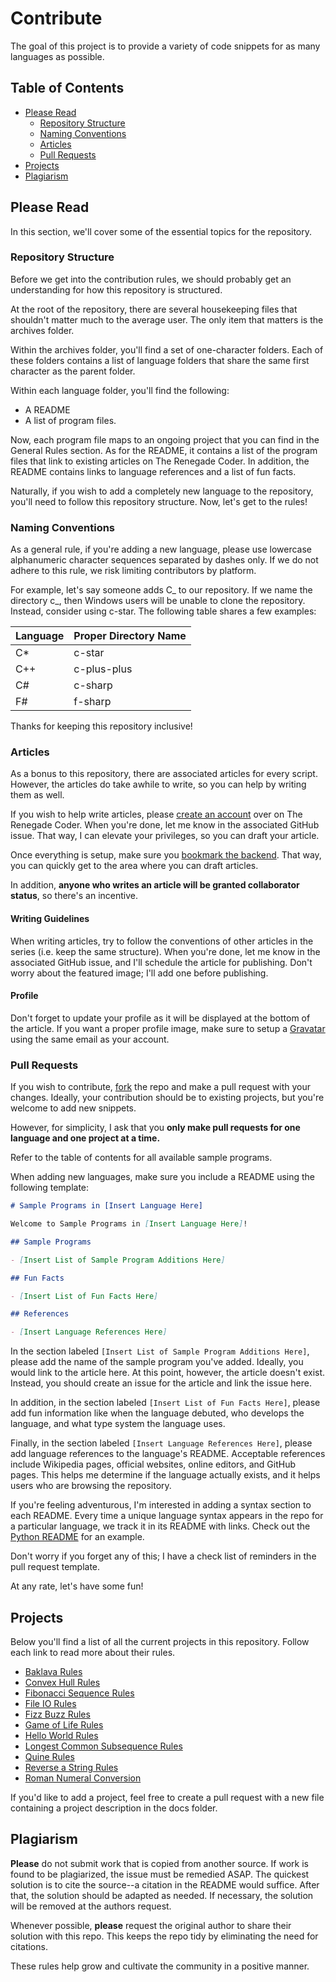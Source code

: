 # Contribute

The goal of this project is to provide a variety of code snippets
for as many languages as possible.

## Table of Contents

-   [Please Read][0]
    -   [Repository Structure][1]
    -   [Naming Conventions][2]
    -   [Articles][3]
    -   [Pull Requests][4]
-   [Projects][5]
-   [Plagiarism][17]

## Please Read

In this section, we'll cover some of the essential topics for the repository.

### Repository Structure

Before we get into the contribution rules, we should probably get an understanding for
how this repository is structured.

At the root of the repository, there are several housekeeping files that shouldn't matter
much to the average user. The only item that matters is the archives folder.

Within the archives folder, you'll find a set of one-character folders. Each of these folders contains
a list of language folders that share the same first character as the parent folder.

Within each language folder, you'll find the following:

-   A README
-   A list of program files.

Now, each program file maps to an ongoing project
that you can find in the General Rules section. As for the README, it contains a list
of the program files that link to existing articles on The Renegade Coder.
In addition, the README contains links to language references and a list of fun facts.

Naturally, if you wish to add a completely new language to the repository, you'll
need to follow this repository structure. Now, let's get to the rules!

### Naming Conventions

As a general rule, if you're adding a new language, please use lowercase alphanumeric
character sequences separated by dashes only. If we do not adhere to this rule,
we risk limiting contributors by platform.

For example, let's say someone adds C_ to our repository. If we name the directory
c_, then Windows users will be unable to clone the repository. Instead, consider
using c-star. The following table shares a few examples:

| Language | Proper Directory Name |
| -------- | --------------------- |
| C\*      | c-star                |
| C++      | c-plus-plus           |
| C#       | c-sharp               |
| F#       | f-sharp               |

Thanks for keeping this repository inclusive!

### Articles

As a bonus to this repository, there are associated articles for every script. However, the articles
do take awhile to write, so you can help by writing them as well.

If you wish to help write articles, please [create an account][11]
over on The Renegade Coder. When you're done, let me know in the associated GitHub issue.
That way, I can elevate your privileges, so you can draft your article.

Once everything is setup, make sure you [bookmark the backend][12].
That way, you can quickly get to the area where you can draft articles.

In addition, **anyone who writes an article will be granted collaborator status**, so there's an incentive.

#### Writing Guidelines

When writing articles, try to follow the conventions of other articles in the series (i.e. keep the
same structure). When you're done, let me know in the associated GitHub issue, and
I'll schedule the article for publishing. Don't worry about the featured image;
I'll add one before publishing.

#### Profile

Don't forget to update your profile as it will be displayed at the bottom of the article. If you want
a proper profile image, make sure to setup a [Gravatar][19]
using the same email as your account.

### Pull Requests

If you wish to contribute, [fork][20] the repo and make a pull request
with your changes. Ideally, your contribution should be to existing projects,
but you're welcome to add new snippets.

However, for simplicity, I ask that you **only make pull requests for one language and one project at a time.**

Refer to the table of contents for all available sample programs.

When adding new languages, make sure you include a README using the following template:

```markdown
# Sample Programs in [Insert Language Here]

Welcome to Sample Programs in [Insert Language Here]!

## Sample Programs

- [Insert List of Sample Program Additions Here]

## Fun Facts

- [Insert List of Fun Facts Here]

## References

- [Insert Language References Here]
```

In the section labeled `[Insert List of Sample Program Additions Here]`, please add the name of the
sample program you've added. Ideally, you would link to the article here. At this point, however,
the article doesn't exist. Instead, you should create an issue for the article and link the issue
here.

In addition, in the section labeled `[Insert List of Fun Facts Here]`, please add fun information
like when the language debuted, who develops the language, and what type system the language uses.

Finally, in the section labeled `[Insert Language References Here]`, please add language references
to the language's README. Acceptable references include Wikipedia pages, official websites, online editors,
and GitHub pages. This helps me determine if the language actually exists, and it helps users who are browsing the repository.

If you're feeling adventurous, I'm interested in adding a syntax section to each README. Every time a unique
language syntax appears in the repo for a particular language, we track it in its README with links. Check
out the [Python README][13] for an example.

Don't worry if you forget any of this; I have a check list of reminders in the pull request template.

At any rate, let's have some fun!

## Projects

Below you'll find a list of all the current projects in this repository. Follow
each link to read more about their rules.

-   [Baklava Rules][24]
-   [Convex Hull Rules][29]
-   [Fibonacci Sequence Rules][25]
-   [File IO Rules][18]
-   [Fizz Buzz Rules][7]
-   [Game of Life Rules][10]
-   [Hello World Rules][6]
-   [Longest Common Subsequence Rules][28]
-   [Quine Rules][9]
-   [Reverse a String Rules][8]
-   [Roman Numeral Conversion][26]

If you'd like to add a project, feel free to create a pull request with a new
file containing a project description in the docs folder.

## Plagiarism

**Please** do not submit work that is copied from another source. If work is found to be
plagiarized, the issue must be remedied ASAP. The quickest solution is to cite the source--a citation
in the README would suffice. After that, the solution should be adapted as needed. If necessary, the
solution will be removed at the authors request.

Whenever possible, **please** request the original author to share their solution with this repo. This
keeps the repo tidy by eliminating the need for citations.

These rules help grow and cultivate the community in a positive manner.

[0]: #please-read

[1]: #repository-structure

[2]: #naming-conventions

[3]: #articles

[4]: #pull-requests

[5]: #projects

[6]: docs/hello-world.md

[7]: docs/fizz-buzz.md

[8]: docs/reverse-a-string.md

[9]: docs/quine.md

[10]: docs/game-of-life.md

[11]: https://therenegadecoder.com/members/registration/

[12]: https://therenegadecoder.com/wp-admin/

[13]: https://github.com/jrg94/sample-programs/blob/master/archive/p/python/README.md

[17]: #plagiarism

[18]: docs/file-io.md

[19]: https://en.gravatar.com/

[20]: https://help.github.com/articles/fork-a-repo

[21]: https://therenegadecoder.com/code/hello-world-in-every-language/

[22]: https://therenegadecoder.com/code/reverse-a-string-in-every-language/

[23]: https://therenegadecoder.com/series/fizz-buzz-in-every-language/

[24]: docs/baklava.md

[25]: docs/fibonacci.md

[26]: docs/roman-numeral-conversion.md

[28]: docs/longest-common-subsequence.md

[29]: docs/convex-hull.md
